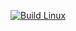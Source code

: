 [![Build Linux](https://github.com/MuthuselvamMurali/M1_PasswordManagement_Utility/actions/workflows/Build_Linux.yml/badge.svg)](https://github.com/MuthuselvamMurali/M1_PasswordManagement_Utility/actions/workflows/Build_Linux.yml)

